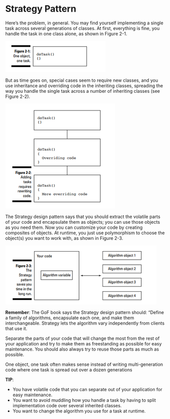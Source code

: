 # Strategy Pattern

Here’s the problem, in general. You may find yourself implementing a single
task across several generations of classes. At first, everything is fine, you
handle the task in one class alone, as shown in Figure 2-1.

<div>
    <img src="images/ch02-figure2-1.PNG"/>
</div>

But as time goes on, special cases seem to require new classes, and you
use inheritance and overriding code in the inheriting classes, spreading the
way you handle the single task across a number of inheriting classes (see
Figure 2-2).

<div>
    <img src="images/ch02-figure2-2.PNG"/>
</div>

The Strategy design pattern says that you should extract the volatile parts of
your code and encapsulate them as objects; you can use those objects as you
need them. Now you can customize your code by creating composites of
objects. At runtime, you just use polymorphism to choose the object(s) you
want to work with, as shown in Figure 2-3.

<div>
    <img src="images/ch02-figure2-3.PNG"/>
</div>

**Remember**: The GoF book says the Strategy design pattern should: “Define a family of
algorithms, encapsulate each one, and make them interchangeable. Strategy
lets the algorithm vary independently from clients that use it.

Separate the parts of your code that will change the most from the rest of your application and
try to make them as freestanding as possible for easy maintenance. You
should also always try to reuse those parts as much as possible.

One object, one task often makes sense instead of writing multi-generation
code where one task is spread out over a dozen generations

**TIP**:

- You have volatile code that you can separate out of your application for
easy maintenance.
- You want to avoid muddling how you handle a task by having to split
implementation code over several inherited classes.
- You want to change the algorithm you use for a task at runtime.